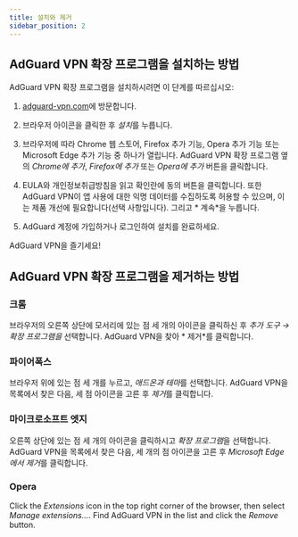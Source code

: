 ```yaml
---
title: 설치와 제거
sidebar_position: 2
---
```


## AdGuard VPN 확장 프로그램을 설치하는 방법

AdGuard VPN 확장 프로그램을 설치하시려면 이 단계를 따르십시오:

1. [adguard-vpn.com](https://adguard-vpn.com/browser-extension/overview.html)에 방문합니다.

2. 브라우저 아이콘을 클릭한 후 *설치*를 누릅니다.

3. 브라우저에 따라 Chrome 웹 스토어, Firefox 추가 기능, Opera 추가 기능 또는 Microsoft Edge 추가 기능 중 하나가 열립니다. AdGuard VPN 확장 프로그램 옆의 *Chrome에 추가*, *Firefox에 추가* 또는 *Opera에 추가* 버튼을 클릭합니다.

4. EULA와 개인정보취급방침을 읽고 확인란에 동의 버튼을 클릭합니다. 또한 AdGuard VPN이 앱 사용에 대한 익명 데이터를 수집하도록 허용할 수 있으며, 이는 제품 개선에 필요합니다(선택 사항입니다). 그리고 * 계속*을 누릅니다.

5. AdGuard 계정에 가입하거나 로그인하여 설치를 완료하세요.

AdGuard VPN을 즐기세요!

## AdGuard VPN 확장 프로그램을 제거하는 방법

### 크롬

브라우저의 오른쪽 상단에 모서리에 있는 점 세 개의 아이콘을 클릭하신 후 *추가 도구 → 확장 프로그램을* 선택합니다. AdGuard VPN을 찾아 * 제거*를 클릭합니다.

### 파이어폭스

브라우저 위에 있는 점 세 개를 누르고, *애드온과 테마*를 선택합니다. AdGuard VPN을 목록에서 찾은 다음, 세 점 아이콘을 고른 후 *제거*를 클릭합니다.

### 마이크로소프트 엣지

오른쪽 상단에 있는 점 세 개의 아이콘을 클릭하시고 *확장 프로그램*을 선택합니다. AdGuard VPN을 목록에서 찾은 다음, 세 개의 점 아이콘을 고른 후 *Microsoft Edge에서 제거*를 클릭합니다.

### Opera

Click the *Extensions* icon in the top right corner of the browser, then select *Manage extensions...*. Find AdGuard VPN in the list and click the *Remove* button.
